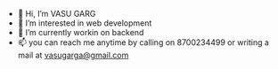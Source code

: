 - 👋 Hi, I’m VASU GARG
- 👀 I’m interested in web development
- 🌱 I’m currently workin on backend 
- 📫 you can reach me anytime by calling on 8700234499 or writing a mail at vasugarga@gmail.com

<!---
VASU-GARG/VASU-GARG is a ✨ special ✨ repository because its `README.md` (this file) appears on your GitHub profile.
You can click the Preview link to take a look at your changes.
--->
